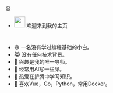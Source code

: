 😃

 - <img src="https://media0.giphy.com/media/pylpD8AoQCf3CQ1oO2/giphy.gif" width=30 height=30>  欢迎来到我的主页<br>
#
                  
- 😄  一名没有学过编程基础的小白。
- 😹  没有任何技术背景。
- 🤖  兴趣是我的唯一导师。
- 💩  经常用AI写一些屎。
- 🌙  热爱在折腾中学习知识。
- 🌻  喜欢Vue，Go，Python，常用Docker。
